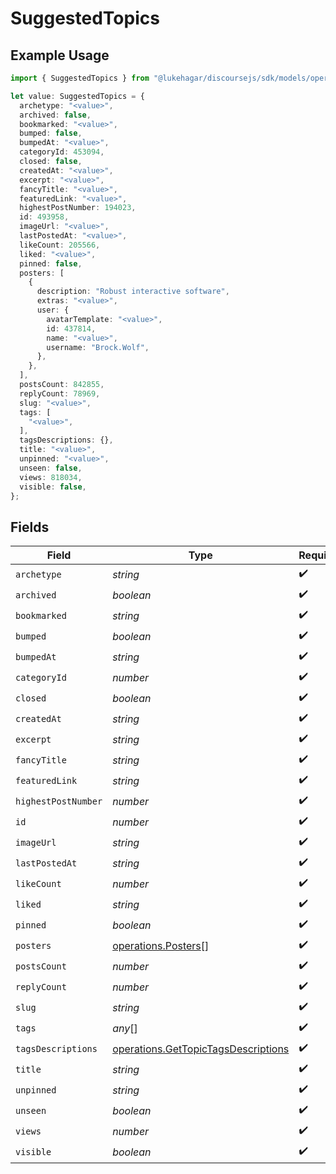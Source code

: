 # SuggestedTopics

## Example Usage

```typescript
import { SuggestedTopics } from "@lukehagar/discoursejs/sdk/models/operations";

let value: SuggestedTopics = {
  archetype: "<value>",
  archived: false,
  bookmarked: "<value>",
  bumped: false,
  bumpedAt: "<value>",
  categoryId: 453094,
  closed: false,
  createdAt: "<value>",
  excerpt: "<value>",
  fancyTitle: "<value>",
  featuredLink: "<value>",
  highestPostNumber: 194023,
  id: 493958,
  imageUrl: "<value>",
  lastPostedAt: "<value>",
  likeCount: 205566,
  liked: "<value>",
  pinned: false,
  posters: [
    {
      description: "Robust interactive software",
      extras: "<value>",
      user: {
        avatarTemplate: "<value>",
        id: 437814,
        name: "<value>",
        username: "Brock.Wolf",
      },
    },
  ],
  postsCount: 842855,
  replyCount: 78969,
  slug: "<value>",
  tags: [
    "<value>",
  ],
  tagsDescriptions: {},
  title: "<value>",
  unpinned: "<value>",
  unseen: false,
  views: 818034,
  visible: false,
};
```

## Fields

| Field                                                                                             | Type                                                                                              | Required                                                                                          | Description                                                                                       |
| ------------------------------------------------------------------------------------------------- | ------------------------------------------------------------------------------------------------- | ------------------------------------------------------------------------------------------------- | ------------------------------------------------------------------------------------------------- |
| `archetype`                                                                                       | *string*                                                                                          | :heavy_check_mark:                                                                                | N/A                                                                                               |
| `archived`                                                                                        | *boolean*                                                                                         | :heavy_check_mark:                                                                                | N/A                                                                                               |
| `bookmarked`                                                                                      | *string*                                                                                          | :heavy_check_mark:                                                                                | N/A                                                                                               |
| `bumped`                                                                                          | *boolean*                                                                                         | :heavy_check_mark:                                                                                | N/A                                                                                               |
| `bumpedAt`                                                                                        | *string*                                                                                          | :heavy_check_mark:                                                                                | N/A                                                                                               |
| `categoryId`                                                                                      | *number*                                                                                          | :heavy_check_mark:                                                                                | N/A                                                                                               |
| `closed`                                                                                          | *boolean*                                                                                         | :heavy_check_mark:                                                                                | N/A                                                                                               |
| `createdAt`                                                                                       | *string*                                                                                          | :heavy_check_mark:                                                                                | N/A                                                                                               |
| `excerpt`                                                                                         | *string*                                                                                          | :heavy_check_mark:                                                                                | N/A                                                                                               |
| `fancyTitle`                                                                                      | *string*                                                                                          | :heavy_check_mark:                                                                                | N/A                                                                                               |
| `featuredLink`                                                                                    | *string*                                                                                          | :heavy_check_mark:                                                                                | N/A                                                                                               |
| `highestPostNumber`                                                                               | *number*                                                                                          | :heavy_check_mark:                                                                                | N/A                                                                                               |
| `id`                                                                                              | *number*                                                                                          | :heavy_check_mark:                                                                                | N/A                                                                                               |
| `imageUrl`                                                                                        | *string*                                                                                          | :heavy_check_mark:                                                                                | N/A                                                                                               |
| `lastPostedAt`                                                                                    | *string*                                                                                          | :heavy_check_mark:                                                                                | N/A                                                                                               |
| `likeCount`                                                                                       | *number*                                                                                          | :heavy_check_mark:                                                                                | N/A                                                                                               |
| `liked`                                                                                           | *string*                                                                                          | :heavy_check_mark:                                                                                | N/A                                                                                               |
| `pinned`                                                                                          | *boolean*                                                                                         | :heavy_check_mark:                                                                                | N/A                                                                                               |
| `posters`                                                                                         | [operations.Posters](../../../sdk/models/operations/posters.md)[]                                 | :heavy_check_mark:                                                                                | N/A                                                                                               |
| `postsCount`                                                                                      | *number*                                                                                          | :heavy_check_mark:                                                                                | N/A                                                                                               |
| `replyCount`                                                                                      | *number*                                                                                          | :heavy_check_mark:                                                                                | N/A                                                                                               |
| `slug`                                                                                            | *string*                                                                                          | :heavy_check_mark:                                                                                | N/A                                                                                               |
| `tags`                                                                                            | *any*[]                                                                                           | :heavy_check_mark:                                                                                | N/A                                                                                               |
| `tagsDescriptions`                                                                                | [operations.GetTopicTagsDescriptions](../../../sdk/models/operations/gettopictagsdescriptions.md) | :heavy_check_mark:                                                                                | N/A                                                                                               |
| `title`                                                                                           | *string*                                                                                          | :heavy_check_mark:                                                                                | N/A                                                                                               |
| `unpinned`                                                                                        | *string*                                                                                          | :heavy_check_mark:                                                                                | N/A                                                                                               |
| `unseen`                                                                                          | *boolean*                                                                                         | :heavy_check_mark:                                                                                | N/A                                                                                               |
| `views`                                                                                           | *number*                                                                                          | :heavy_check_mark:                                                                                | N/A                                                                                               |
| `visible`                                                                                         | *boolean*                                                                                         | :heavy_check_mark:                                                                                | N/A                                                                                               |